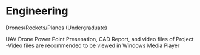 # Engineering
Drones/Rockets/Planes (Undergraduate)


UAV Drone Power Point Presenation, CAD Report, and video files of Project  
  -Video files are recommended to be viewed in Windows Media Player 
  
  
